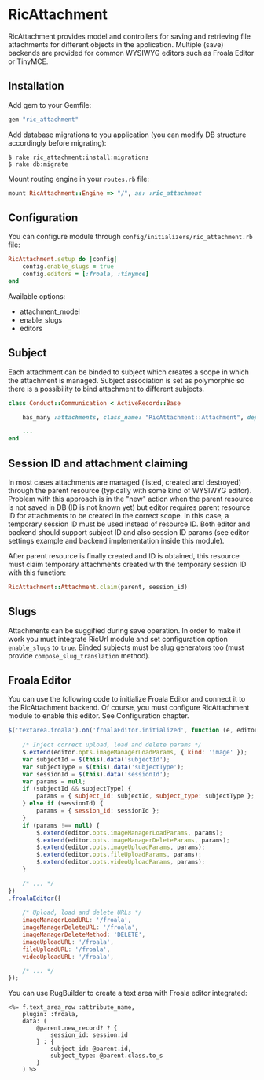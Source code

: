 # RicAttachment

RicAttachment provides model and controllers for saving and retrieving file attachments for different objects in the application. Multiple (save) backends are provided for common WYSIWYG editors such as Froala Editor or TinyMCE. 

## Installation

Add gem to your Gemfile:

```ruby
gem "ric_attachment"
```

Add database migrations to you application (you can modify DB structure accordingly before migrating):

    $ rake ric_attachment:install:migrations
    $ rake db:migrate

Mount routing engine in your `routes.rb` file:

```ruby
mount RicAttachment::Engine => "/", as: :ric_attachment
```

## Configuration

You can configure module through `config/initializers/ric_attachment.rb` file:

```ruby
RicAttachment.setup do |config|
    config.enable_slugs = true
    config.editors = [:froala, :tinymce]
end
```

Available options:

- attachment_model
- enable_slugs
- editors

## Subject

Each attachment can be binded to subject which creates a scope in which the attachment is managed. Subject association is set as polymorphic so there is a possibility to bind attachment to different subjects.

```ruby
class Conduct::Communication < ActiveRecord::Base

    has_many :attachments, class_name: "RicAttachment::Attachment", dependent: :destroy, as: :subject

    ...
end
```

## Session ID and attachment claiming

In most cases attachments are managed (listed, created and destroyed) through the parent resource (typically with some kind of WYSIWYG editor). Problem with this approach is in the "new" action when the parent resource is not saved in DB (ID is not known yet) but editor requires parent resource ID for attachments to be created in the correct scope. In this case, a temporary session ID must be used instead of resource ID. Both editor and backend should support subject ID and also session ID params (see editor settings example and backend implementation inside this module).

After parent resource is finally created and ID is obtained, this resource must claim temporary attachments created with the temporary session ID with this function:

```ruby
RicAttachment::Attachment.claim(parent, session_id)
```

## Slugs

Attachments can be suggified during save operation. In order to make it work you must integrate RicUrl module and set configuration option `enable_slugs` to `true`. Binded subjects must be slug generators too (must provide `compose_slug_translation` method).

## Froala Editor

You can use the following code to initialize Froala Editor and connect it to the RicAttachment backend. Of course, you must configure RicAttachment module to enable this editor. See Configuration chapter.

```javascript
$('textarea.froala').on('froalaEditor.initialized', function (e, editor) {
    
    /* Inject correct upload, load and delete params */
    $.extend(editor.opts.imageManagerLoadParams, { kind: 'image' });
    var subjectId = $(this).data('subjectId');
    var subjectType = $(this).data('subjectType');
    var sessionId = $(this).data('sessionId');
    var params = null;
    if (subjectId && subjectType) {
        params = { subject_id: subjectId, subject_type: subjectType };
    } else if (sessionId) {
        params = { session_id: sessionId };
    }
    if (params !== null) {
        $.extend(editor.opts.imageManagerLoadParams, params);
        $.extend(editor.opts.imageManagerDeleteParams, params);
        $.extend(editor.opts.imageUploadParams, params);
        $.extend(editor.opts.fileUploadParams, params);
        $.extend(editor.opts.videoUploadParams, params);
    }

    /* ... */
})
.froalaEditor({
    
    /* Upload, load and delete URLs */
    imageManagerLoadURL: '/froala',
    imageManagerDeleteURL: '/froala',
    imageManagerDeleteMethod: 'DELETE',
    imageUploadURL: '/froala',
    fileUploadURL: '/froala',
    videoUploadURL: '/froala',

    /* ... */
});

```

You can use RugBuilder to create a text area with Froala editor integrated:

```erb
<%= f.text_area_row :attribute_name, 
    plugin: :froala, 
    data: (
        @parent.new_record? ? { 
            session_id: session.id 
        } : { 
            subject_id: @parent.id, 
            subject_type: @parent.class.to_s 
        }
    ) %>
```


